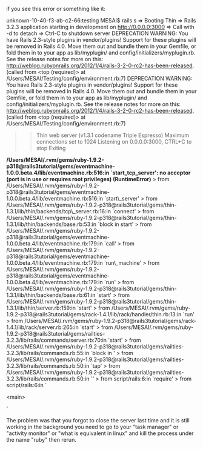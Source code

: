if you see this error or something like it:

unknown-10-40-f3-ab-c2-66:testing MESAI$ rails s
=> Booting Thin
=> Rails 3.2.3 application starting in development on http://0.0.0.0:3000
=> Call with -d to detach
=> Ctrl-C to shutdown server
DEPRECATION WARNING: You have Rails 2.3-style plugins in vendor/plugins! Support for these plugins will be removed in Rails 4.0. Move them out and bundle them in your Gemfile, or fold them in to your app as lib/myplugin/ and config/initializers/myplugin.rb. See the release notes for more on this: http://weblog.rubyonrails.org/2012/1/4/rails-3-2-0-rc2-has-been-released. (called from <top (required)> at /Users/MESAI/Testing/config/environment.rb:7)
DEPRECATION WARNING: You have Rails 2.3-style plugins in vendor/plugins! Support for these plugins will be removed in Rails 4.0. Move them out and bundle them in your Gemfile, or fold them in to your app as lib/myplugin/ and config/initializers/myplugin.rb. See the release notes for more on this: http://weblog.rubyonrails.org/2012/1/4/rails-3-2-0-rc2-has-been-released. (called from <top (required)> at /Users/MESAI/Testing/config/environment.rb:7)
>> Thin web server (v1.3.1 codename Triple Espresso)
>> Maximum connections set to 1024
>> Listening on 0.0.0.0:3000, CTRL+C to stop
Exiting
<b>
/Users/MESAI/.rvm/gems/ruby-1.9.2-p318@rails3tutorial/gems/eventmachine-1.0.0.beta.4/lib/eventmachine.rb:516:in `start_tcp_server': no acceptor (port is in use or requires root privileges) (RuntimeError)</b>
> from /Users/MESAI/.rvm/gems/ruby-1.9.2-p318@rails3tutorial/gems/eventmachine-1.0.0.beta.4/lib/eventmachine.rb:516:in `start\_server'
> from /Users/MESAI/.rvm/gems/ruby-1.9.2-p318@rails3tutorial/gems/thin-1.3.1/lib/thin/backends/tcp\_server.rb:16:in `connect'
> from /Users/MESAI/.rvm/gems/ruby-1.9.2-p318@rails3tutorial/gems/thin-1.3.1/lib/thin/backends/base.rb:53:in `block in start'
> from /Users/MESAI/.rvm/gems/ruby-1.9.2-p318@rails3tutorial/gems/eventmachine-1.0.0.beta.4/lib/eventmachine.rb:179:in `call'
> from /Users/MESAI/.rvm/gems/ruby-1.9.2-p318@rails3tutorial/gems/eventmachine-1.0.0.beta.4/lib/eventmachine.rb:179:in `run\_machine'
> from /Users/MESAI/.rvm/gems/ruby-1.9.2-p318@rails3tutorial/gems/eventmachine-1.0.0.beta.4/lib/eventmachine.rb:179:in `run'
> from /Users/MESAI/.rvm/gems/ruby-1.9.2-p318@rails3tutorial/gems/thin-1.3.1/lib/thin/backends/base.rb:61:in `start'
> from /Users/MESAI/.rvm/gems/ruby-1.9.2-p318@rails3tutorial/gems/thin-1.3.1/lib/thin/server.rb:159:in `start'
> from /Users/MESAI/.rvm/gems/ruby-1.9.2-p318@rails3tutorial/gems/rack-1.4.1/lib/rack/handler/thin.rb:13:in `run'
> from /Users/MESAI/.rvm/gems/ruby-1.9.2-p318@rails3tutorial/gems/rack-1.4.1/lib/rack/server.rb:265:in `start'
> from /Users/MESAI/.rvm/gems/ruby-1.9.2-p318@rails3tutorial/gems/railties-3.2.3/lib/rails/commands/server.rb:70:in `start'
> from /Users/MESAI/.rvm/gems/ruby-1.9.2-p318@rails3tutorial/gems/railties-3.2.3/lib/rails/commands.rb:55:in `block in <top (required)>'
> from /Users/MESAI/.rvm/gems/ruby-1.9.2-p318@rails3tutorial/gems/railties-3.2.3/lib/rails/commands.rb:50:in `tap'
> from /Users/MESAI/.rvm/gems/ruby-1.9.2-p318@rails3tutorial/gems/railties-3.2.3/lib/rails/commands.rb:50:in `<top (required)>'
> from script/rails:6:in `require'
> from script/rails:6:in `

&lt;main&gt;

'




The problem was that you forgot to close the server last time and it is still working in the background
you need to go to your "task manager" or "activity monitor" or "what is equivalent in linux" and kill the process under the name "ruby" then rerun.